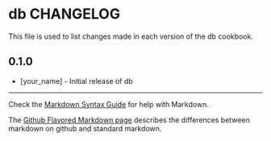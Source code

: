 db CHANGELOG
================

This file is used to list changes made in each version of the db cookbook.

0.1.0
-----
- [your_name] - Initial release of db

- - -
Check the [Markdown Syntax Guide](http://daringfireball.net/projects/markdown/syntax) for help with Markdown.

The [Github Flavored Markdown page](http://github.github.com/github-flavored-markdown/) describes the differences between markdown on github and standard markdown.

